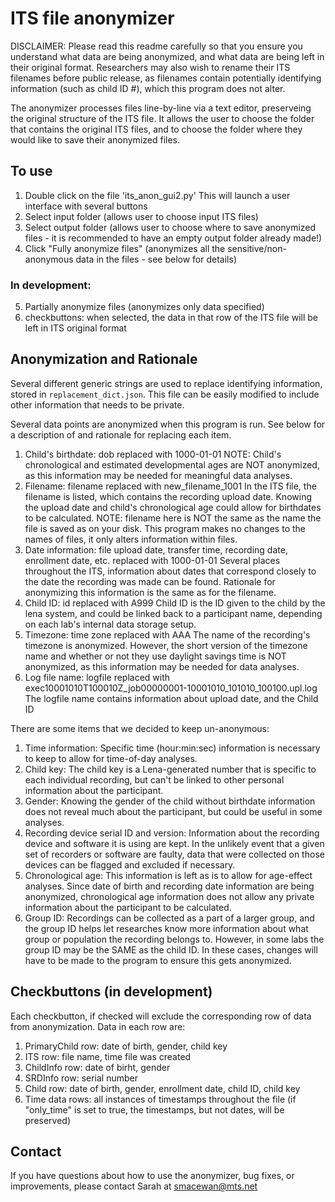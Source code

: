 # ITS file anonymizer

DISCLAIMER: Please read this readme carefully so that you ensure you understand what data are being anonymized, and what data are being left in their original format.
Researchers may also wish to rename their ITS filenames before public release, as filenames contain potentially identifying information (such as child ID #), which this program does not alter.

The anonymizer processes files line-by-line via a text editor, preserveing the original structure of the ITS file.
It allows the user to choose the folder that contains the original ITS files, and to choose the folder where they would like to save their anonymized files.

## To use

1. Double click on the file 'its_anon_gui2.py' This will launch a user interface with several buttons
2. Select input folder (allows user to choose input ITS files)
3. Select output folder (allows user to choose where to save anonymized files - it is recommended to have an empty output folder already made!)
4. Click "Fully anonymize files" (anonymizes all the sensitive/non-anonymous data in the files - see below for details)

### In development:

5. Partially anonymize files (anonymizes only data specified)
6. checkbuttons: when selected, the data in that row of the ITS file will be left in ITS original format

## Anonymization and Rationale

Several different generic strings are used to replace identifying information, stored in `replacement_dict.json`. This file can be easily modified to include other information that needs to be private.

Several data points are anonymized when this program is run. See below for a description of and rationale for replacing each item.

1. Child's birthdate:
	dob replaced with 1000-01-01
	NOTE: Child's chronological and estimated developmental ages are NOT anonymized, as this information may be needed for meaningful data analyses.
2. Filename:
	filename replaced with new_filename_1001
	In the ITS file, the filename is listed, which contains the recording upload date. Knowing the upload date and child's chronological age could allow for birthdates to be calculated.
	NOTE: filename here is NOT the same as the name the file is saved as on your disk. This program makes no changes to the names of files, it only alters information within files.
3. Date information:
	file upload date, transfer time, recording date, enrollment date, etc. replaced with 1000-01-01
	Several places throughout the ITS, information about dates that correspond closely to the date the recording was made can be found. Rationale for anonymizing this information is the same as for the filename.
4. Child ID:
	id replaced with A999
	Child ID is the ID given to the child by the lena system, and could be linked back to a participant name, depending on each lab's internal data storage setup.
5. Timezone:
	time zone replaced with AAA
	The name of the recording's timezone is anonymized. However, the short version of the timezone name and whether or not they use daylight savings time is NOT anonymized, as this information may be needed for data analyses.
6. Log file name:
	logfile replaced with exec10001010T100010Z_job00000001-10001010_101010_100100.upl.log
	The logfile name contains information about upload date, and the Child ID
	
There are some items that we decided to keep un-anonymous:

1. Time information:
	Specific time (hour:min:sec) information is necessary to keep to allow for time-of-day analyses.
2. Child key:
	The child key is a Lena-generated number that is specific to each individual recording, but can't be linked to other personal information about the participant.
3. Gender:
	Knowing the gender of the child without birthdate information does not reveal much about the participant, but could be useful in some analyses.
4. Recording device serial ID and version:
	Information about the recording device and software it is using are kept. In the unlikely event that a given set of recorders or software are faulty, data that were collected on those devices can be flagged and excluded if necessary.
5. Chronological age:
	This information is left as is to allow for age-effect analyses.
	Since date of birth and recording date information are being anonymized, chronological age information does not allow any private information about the participant to be calculated.
6. Group ID:
	Recordings can be collected as a part of a larger group, and the group ID helps let researches know more information about what group or population the recording belongs to.
	However, in some labs the group ID may be the SAME as the child ID. In these cases, changes will have to be made to the program to ensure this gets anonymized.
	
	
## Checkbuttons (in development)

Each checkbutton, if checked will exclude the corresponding row of data from anonymization. Data in each row are:

1. PrimaryChild row: date of birth, gender, child key
2. ITS row: file name, time file was created
3. ChildInfo row: date of birht, gender
4. SRDInfo row: serial number
5. Child row: date of birth, gender, enrollment date, child ID, child key
6. Time data rows: all instances of timestamps throughout the file (if "only_time" is set to true, the timestamps, but not dates, will be preserved)

## Contact

If you have questions about how to use the anonymizer, bug fixes, or improvements, please contact Sarah at smacewan@mts.net